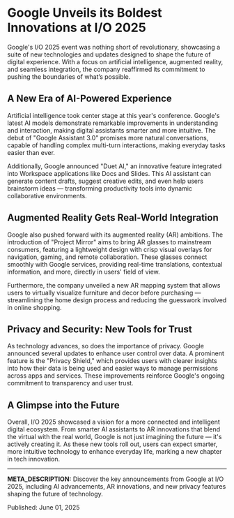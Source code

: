 # Google Unveils its Boldest Innovations at I/O 2025

Google's I/O 2025 event was nothing short of revolutionary, showcasing a suite of new technologies and updates designed to shape the future of digital experience. With a focus on artificial intelligence, augmented reality, and seamless integration, the company reaffirmed its commitment to pushing the boundaries of what’s possible.

## A New Era of AI-Powered Experience

Artificial intelligence took center stage at this year's conference. Google's latest AI models demonstrate remarkable improvements in understanding and interaction, making digital assistants smarter and more intuitive. The debut of "Google Assistant 3.0" promises more natural conversations, capable of handling complex multi-turn interactions, making everyday tasks easier than ever.

Additionally, Google announced "Duet AI," an innovative feature integrated into Workspace applications like Docs and Slides. This AI assistant can generate content drafts, suggest creative edits, and even help users brainstorm ideas — transforming productivity tools into dynamic collaborative environments.

## Augmented Reality Gets Real-World Integration

Google also pushed forward with its augmented reality (AR) ambitions. The introduction of "Project Mirror" aims to bring AR glasses to mainstream consumers, featuring a lightweight design with crisp visual overlays for navigation, gaming, and remote collaboration. These glasses connect smoothly with Google services, providing real-time translations, contextual information, and more, directly in users' field of view.

Furthermore, the company unveiled a new AR mapping system that allows users to virtually visualize furniture and decor before purchasing — streamlining the home design process and reducing the guesswork involved in online shopping.

## Privacy and Security: New Tools for Trust

As technology advances, so does the importance of privacy. Google announced several updates to enhance user control over data. A prominent feature is the "Privacy Shield," which provides users with clearer insights into how their data is being used and easier ways to manage permissions across apps and services. These improvements reinforce Google's ongoing commitment to transparency and user trust.

## A Glimpse into the Future

Overall, I/O 2025 showcased a vision for a more connected and intelligent digital ecosystem. From smarter AI assistants to AR innovations that blend the virtual with the real world, Google is not just imagining the future — it's actively creating it. As these new tools roll out, users can expect smarter, more intuitive technology to enhance everyday life, marking a new chapter in tech innovation.

---

**META_DESCRIPTION:** Discover the key announcements from Google at I/O 2025, including AI advancements, AR innovations, and new privacy features shaping the future of technology.

Published: June 01, 2025
